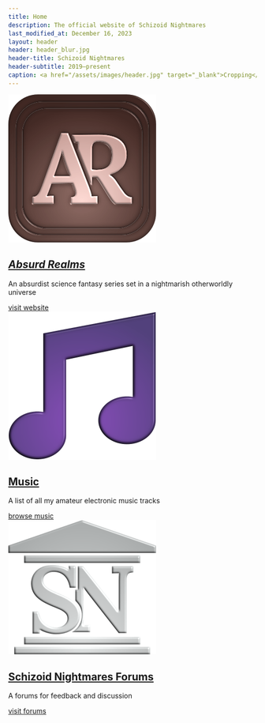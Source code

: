 ```yaml
---
title: Home
description: The official website of Schizoid Nightmares
last_modified_at: December 16, 2023
layout: header
header: header_blur.jpg
header-title: Schizoid Nightmares
header-subtitle: 2019–present
caption: <a href="/assets/images/header.jpg" target="_blank">Cropping</a> of the cover for <i>Anthology I</i> — art by <a href="https://vladmomotart.tumblr.com/" target="_blank">Vlad Momot</a> as a paid commission
---
```


<div class="feature" markdown=0>
    <img src="/assets/images/ar_icon_small.png">
    <div>
        <h2><i><a href="https://absurdrealms.com/" target="_blank">Absurd Realms</a></i></h2>
        <p>An absurdist science fantasy series set in a nightmarish otherworldly universe</p>
        <div><a href="https://absurdrealms.com/" target="_blank">visit website</a></div>
    </div>
</div>

<div class="feature" markdown=0>
    <img src="/assets/images/note_small.png">
    <div>
        <h2><a href="/music/">Music</a></h2>
        <p>A list of all my amateur electronic music tracks</p>
        <div><a href="/music/">browse music</a></div>
    </div>
</div>

<div class="feature" markdown=0>
    <img src="/assets/images/snf_icon_small.png">
    <div>
        <h2><a href="https://schizoidnightmares.net/" target="_blank">Schizoid Nightmares Forums</a></h2>
        <p>A forums for feedback and discussion</p>
        <div><a href="https://schizoidnightmares.net/" target="_blank">visit forums</a></div>
    </div>
</div>